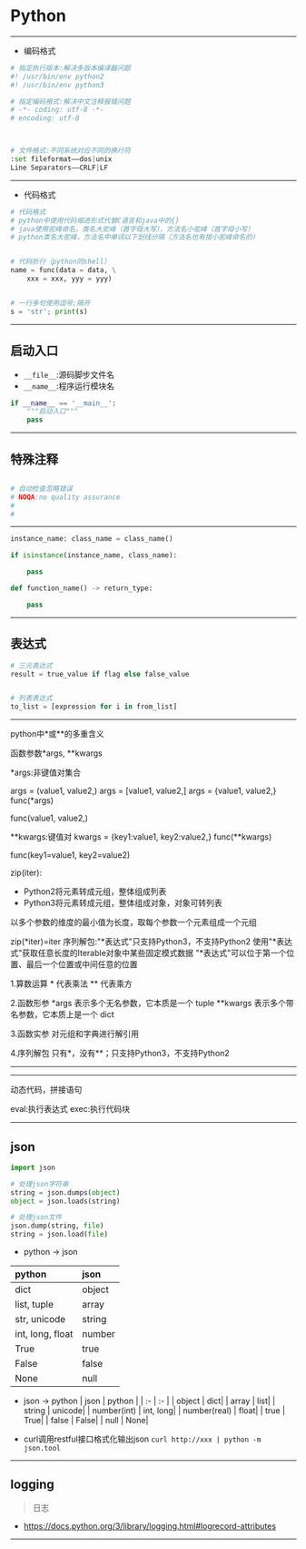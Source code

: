 # Python
---
- 编码格式
```py
# 指定执行版本:解决多版本编译器问题
#! /usr/bin/env python2
#! /usr/bin/env python3

# 指定编码格式:解决中文注释报错问题
# -*- coding: utf-8 -*-
# encoding: utf-8



# 文件格式:不同系统对应不同的换行符
:set fileformat——dos|unix
Line Separators——CRLF|LF

```
---
- 代码格式
```py
# 代码格式
# python中使用代码缩进形式代替C语言和java中的{}
# java使用驼峰命名，类名大驼峰（首字母大写），方法名小驼峰（首字母小写）
# python类名大驼峰，方法名中单词以下划线分隔（方法名也有按小驼峰命名的）


# 代码折行（python同shell）
name = func(data = data, \
    xxx = xxx, yyy = yyy)


# 一行多句使用逗号;隔开
s = 'str'; print(s)

```


---
## 启动入口
- `__file__`:源码脚步文件名
- `__name__`:程序运行模块名

```py
if __name__ == '__main__':
    """启动入口"""
    pass
```

---
## 特殊注释
```py

# 自动检查忽略错误
# NOQA:no quality assurance
#
#
```
---
```py
instance_name: class_name = class_name()

if isinstance(instance_name, class_name):

    pass

def function_name() -> return_type:

    pass

```

---
## 表达式
```py
# 三元表达式
result = true_value if flag else false_value


# 列表表达式
to_list = [expression for i in from_list]

```


---



python中*或**的多重含义

函数参数*args, **kwargs


*args:非键值对集合

args = (value1, value2,)
args = [value1, value2,]
args = {value1, value2,}
func(*args)

func(value1, value2,)

**kwargs:键值对
kwargs = {key1:value1, key2:value2,}
func(**kwargs)

func(key1=value1, key2=value2)


zip(iter):
- Python2将元素转成元组，整体组成列表
- Python3将元素转成元组，整体组成对象，对象可转列表

以多个参数的维度的最小值为长度，取每个参数一个元素组成一个元组

zip(*iter)=iter
序列解包:"*表达式"只支持Python3，不支持Python2
使用"*表达式"获取任意长度的Iterable对象中某些固定模式数据
"*表达式"可以位于第一个位置、最后一个位置或中间任意的位置

1.算数运算
    *   代表乘法
    **  代表乘方

2.函数形参
    *args 表示多个无名参数，它本质是一个 tuple
    **kwargs 表示多个带名参数，它本质上是一个 dict

3.函数实参
    对元组和字典进行解引用

4.序列解包
    只有*，没有**；只支持Python3，不支持Python2

---
---

动态代码，拼接语句

eval:执行表达式
exec:执行代码块


---

## json
```py
import json

# 处理json字符串
string = json.dumps(object)
object = json.loads(string)

# 处理json文件
json.dump(string, file)
string = json.load(file)
```
- python -> json

| python | json |
| :- | :- |
| dict | object|
| list, tuple | array|
| str, unicode | string|
| int, long, float | number|
| True  | true|
| False | false|
| None | null|

- json -> python
| json | python |
| :- | :- |
| object | dict|
| array | list|
| string | unicode|
| number(int) | int, long|
| number(real) | float|
| true | True|
| false | False|
| null | None|

- curl调用restful接口格式化输出json
`curl http://xxx | python -m json.tool`



---
## logging
> 日志

- https://docs.python.org/3/library/logging.html#logrecord-attributes




---